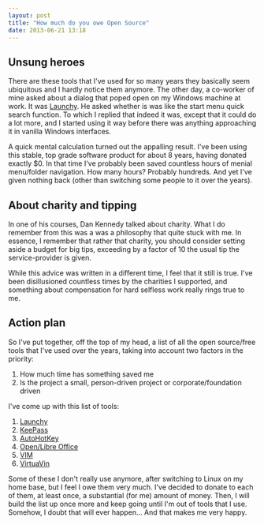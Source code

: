 ```yaml
---
layout: post
title: "How much do you owe Open Source"
date: 2013-06-21 13:18
---
```


## Unsung heroes

There are these tools that I've used for so many years they basically seem
ubiquitous and I hardly notice them anymore. The other day, a co-worker 
of mine asked about a dialog that poped open on my Windows machine at work.
It was [Launchy](http://www.launchy.net). He asked whether is was like the 
start menu quick search function. To which I replied that indeed it was, 
except that it could do a lot more, and I started using it way
before there was anything approaching it in vanilla Windows interfaces.

A quick mental calculation turned out the appalling result. I've been using 
this stable, top grade software product for about 8 years, having donated
exactly $0. In that time I've probably been saved countless hours of 
menial menu/folder navigation. How many hours? Probably hundreds. And yet 
I've given nothing back (other than switching some people to it over the
years).

## About charity and tipping

In one of his courses, Dan Kennedy talked about charity. What I do remember 
from this was a was a philosophy that quite stuck with me. In essence, I 
remember that rather that charity, you should consider setting aside a 
budget for big tips, exceeding by a factor of 10 the usual tip the 
service-provider is given. 

While this advice was written in a different time, I feel that it still 
is true. I've been disillusioned countless times by the charities I
supported, and something about compensation for hard selfless work
really rings true to me.

## Action plan

So I've put together, off the top of my head, a list of all the open 
source/free tools that I've used over the years, taking into account 
two factors in the priority:

1. How much time has something saved me
2. Is the project a small, person-driven project or corporate/foundation driven

I've come up with this list of tools:

1. [Launchy](http://www.launchy.net)
2. [KeePass](http://keepass.info/)
3. [AutoHotKey](http://www.autohotkey.com/)
4. [Open/Libre Office](http://libreoffice.org/)
5. [VIM](http://www.vim.org/)
6. [VirtuaVin](http://virtuawin.sourceforge.net/)

Some of these I don't really use anymore, after switching to Linux on my 
home base, but I feel I owe them very much. I've decided to donate to each
of them, at least once, a substantial (for me) amount of money. Then, I will
build the list up once more and keep going until I'm out of tools that I use.
Somehow, I doubt that will ever happen... And that makes me very happy.
